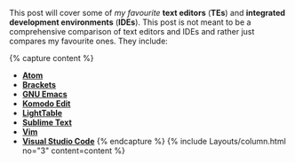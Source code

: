 This post will cover some of *my favourite* **text editors** (**TEs**) and **integrated development environments** (**IDEs**). This post is not meant to be a comprehensive comparison of text editors and IDEs and rather just compares my favourite ones. They include:

{% capture content %}
* [**Atom**](#atom)
* [**Brackets**](#brackets)
* [**GNU Emacs**](#gnu-emacs)
* [**Komodo Edit**](#komodo-edit)
* [**LightTable**](#lighttable)
* [**Sublime Text**](#sublime-text)
* [**Vim**](#vim)
* [**Visual Studio Code**](#visual-studio-code)
{% endcapture %}
{% include Layouts/column.html no="3" content=content %}
